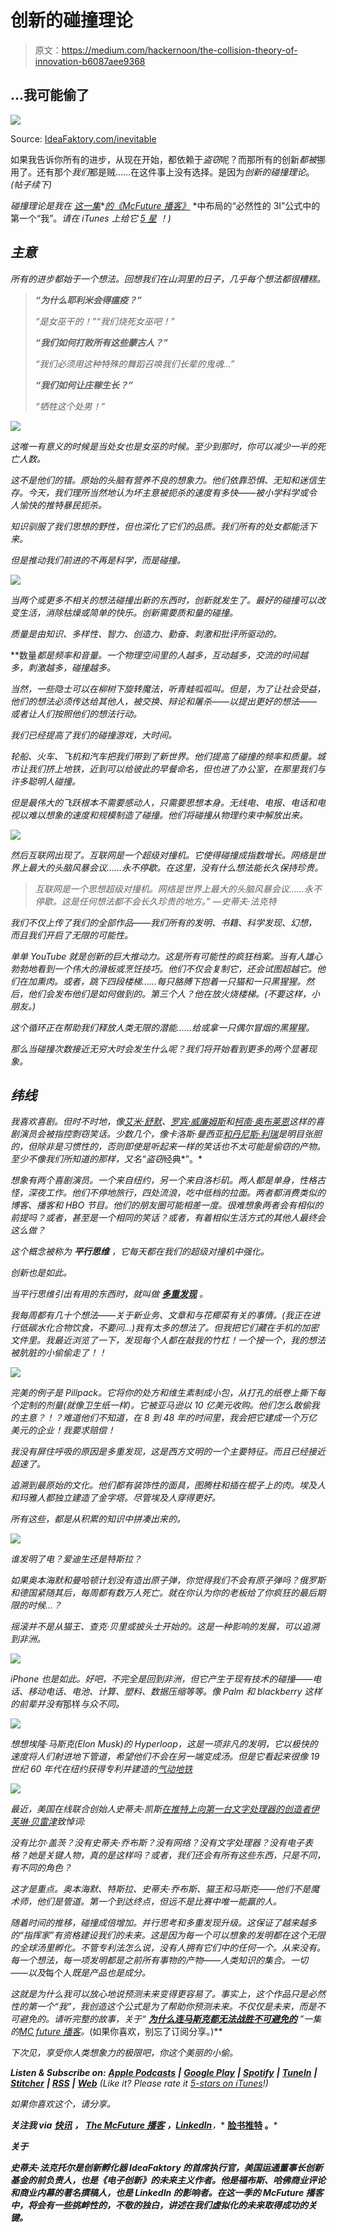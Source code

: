 # 创新的碰撞理论

> 原文：<https://medium.com/hackernoon/the-collision-theory-of-innovation-b6087aee9368>

## …我可能偷了

![](img/48baaaa9a06cbdb64e2e6bef5f46a561.png)

Source: [IdeaFaktory.com/inevitable](https://www.ideafaktory.com/inevitable)

如果我告诉你所有的进步，从现在开始，都依赖于*盗窃*呢？而那所有的创新*都被*挪用了。还有那个*我们*都是贼……在这件事上没有选择。是因为*创新的碰撞理论*。*(帖子续下)*

*碰撞理论是我在* [*这一集*](https://www.ideafaktory.com/inevitable)*[*的《McFuture 播客》*](http://TheMcFuture.com) *中布局的“必然性的 3I”公式中的第一个“我”。*请在 iTunes 上给它 [*5 星*](https://itunes.apple.com/us/podcast/ideafaktory-podcast/id504552826?mt=2&ls=1) *！)**

## *主意*

*所有的进步都始于一个想法。回想我们在山洞里的日子，几乎每个想法都很糟糕。*

> ***“为什么耶利米会得瘟疫？”***
> 
> *“是女巫干的！”“我们烧死女巫吧！”*
> 
> ***“我们如何打败所有这些蒙古人？”***
> 
> *“我们必须用这种特殊的舞蹈召唤我们长辈的鬼魂…”*
> 
> ***“我们如何让庄稼生长？”***
> 
> *“牺牲这个处男！”*

*![](img/e824ae35375a6270c3b418605a3ba1a3.png)*

*这唯一有意义的时候是当处女也是女巫的时候。至少到那时，你可以减少一半的死亡人数。*

*这不是他们的错。原始的头脑有营养不良的想象力。他们依靠恐惧、无知和迷信生存。今天，我们理所当然地认为坏主意被扼杀的速度有多快——被小学科学或令人愉快的推特暴民扼杀。*

*知识驯服了我们思想的野性，但也深化了它们的品质。我们所有的处女都能活下来。*

*但是推动我们前进的不再是科学，而是碰撞。*

*![](img/1bfcc3f18c52c0590f4c2e66826d6dd2.png)*

*当两个或更多不相关的想法碰撞出新的东西时，创新就发生了。最好的碰撞可以改变生活，消除枯燥或简单的快乐。创新需要质和量的碰撞。*

*质量是由知识、多样性、智力、创造力、勤奋、刺激和批评所驱动的。*

**数量*都是频率和音量。一个物理空间里的人越多，互动越多，交流的时间越多，刺激越多，碰撞越多。*

*当然，一些隐士可以在柳树下旋转魔法，听青蛙呱呱叫。但是，为了让社会受益，他们的想法必须传达给其他人，被交换、辩论和屠杀——以提出更好的想法——或者让人们按照他们的想法行动。*

*我们已经提高了我们的碰撞游戏，大时间。*

*轮船、火车、飞机和汽车把我们带到了新世界。他们提高了碰撞的频率和质量。城市让我们挤上地铁，近到可以给彼此的早餐命名，但也进了办公室，在那里我们与许多聪明人碰撞。*

*但是最伟大的飞跃根本不需要感动人，只需要思想本身。无线电、电报、电话和电视以难以想象的速度和规模制造了碰撞。他们将碰撞从物理约束中解放出来。*

*![](img/bbedfc44dafd732cbee68e5a8779a9cb.png)*

*然后互联网出现了。互联网是一个超级对撞机。它使得碰撞成指数增长。网络是世界上最大的头脑风暴会议……永不停歇。在这里，没有什么想法能长久保持珍贵。*

> *互联网是一个思想超级对撞机。网络是世界上最大的头脑风暴会议……永不停歇。这是任何想法都不会长久珍贵的地方。” —史蒂夫·法克特*

*我们不仅上传了我们的全部作品——我们所有的发明、书籍、科学发现、幻想，而且我们开启了无限的可能性。*

*单单 YouTube 就是创新的巨大推动力。这是所有可能性的疯狂档案。当有人雄心勃勃地看到一个伟大的滑板或烹饪技巧。他们不仅会复制它，还会试图超越它。他们在加熏肉。或者，跳下四段楼梯……每只胳膊下抱着一只猫和一只黑猩猩。然后，他们会发布他们是如何做到的。第三个人？他在放火烧楼梯。(不要这样，小朋友。)*

*这个循环正在帮助我们释放人类无限的潜能……给或拿一只偶尔冒烟的黑猩猩。*

*那么当碰撞次数接近无穷大时会发生什么呢？我们将开始看到更多的两个显著现象。*

## ***纬线***

*我喜欢喜剧。但时不时地，像[艾米·舒默](https://www.youtube.com/watch?v=Qv0eWN8v_tg)、[罗宾·威廉姆斯](http://nymag.com/nymetro/news/people/columns/intelligencer/6281/)和[柯南·奥布莱恩](http://brobible.com/entertainment/article/comedy-writer-suing-conan-o-brien/)这样的喜剧演员会被指控剽窃笑话。少数几个，像卡洛斯·曼西亚[和丹尼斯·利瑞](https://www.youtube.com/watch?v=gN8uZshqP4E)是明目张胆的，但除非是习惯性的，否则即使是听起来一样的笑话也不太可能是偷窃的产物。至少不像我们所知道的那样，又名“盗窃*经典*”。*

*想象有两个喜剧演员。一个来自纽约，另一个来自洛杉矶。两人都是单身，性格古怪，深夜工作。他们不停地旅行，四处流浪，吃中低档的拉面。两者都消费类似的博客、播客和 HBO 节目。他们的朋友圈可能相差一度。很难想象两者会有相似的前提吗？或者，甚至是一个相同的笑话？或者，有着相似生活方式的其他人最终会这么做？*

*这个概念被称为 ***平行思维*** ，它每天都在我们的超级对撞机中强化。*

*创新也是如此。*

*当平行思维引出有用的东西时，就叫做 [***多重发现***](https://en.wikipedia.org/wiki/Multiple_discovery) 。*

*我每周都有几十个想法——关于新业务、文章和与花椰菜有关的事情。(我正在进行低碳水化合物饮食，不要问…)我有太多的想法了。但我把它们藏在手机的加密文件里。我最近浏览了一下，发现每个人都在敲我的竹杠！一个接一个，我的想法被肮脏的小偷偷走了！！*

*![](img/c849e9d2866468ab239c83c6e773dda3.png)*

*完美的例子是 Pillpack。它将你的处方和维生素制成小包，从打孔的纸卷上撕下每个定制的剂量(就像卫生纸一样)。它被亚马逊以 10 亿美元收购。他们怎么敢偷我的主意？！？难道他们不知道，在 8 到 48 年的时间里，我会把它建成一个万亿美元的企业！我要求赔偿！*

*我没有屏住呼吸的原因是多重发现，这是西方文明的一个主要特征。而且已经接近超速了。*

*追溯到最原始的文化。他们都有装饰性的面具，图腾柱和插在棍子上的肉。埃及人和玛雅人都独立建造了金字塔。尽管埃及人穿得更好。*

*所有这些，都是从积累的知识中拼凑出来的。*

*![](img/b998eda035eeff5e72410b74c0ba6816.png)*

*谁发明了电？爱迪生还是特斯拉？*

*如果奥本海默和曼哈顿计划没有造出原子弹，你觉得我们不会有原子弹吗？俄罗斯和德国紧随其后，每周都有数万人死亡。就在你认为你的老板给了你疯狂的最后期限的时候…？*

*摇滚并不是从猫王、查克·贝里或披头士开始的。这是一种影响的发展，可以追溯到非洲。*

*![](img/b615d86969889aade954f414aa9d2595.png)*

*iPhone 也是如此。好吧，不完全是回到非洲，但它产生于现有技术的碰撞——电话、移动电话、电池、计算、塑料、数据压缩等等。像 Palm 和 blackberry 这样的前辈并没有*那样*与众不同。*

*![](img/2e9ca69ac564085c53e4f85d4dcafd06.png)*

*想想埃隆·马斯克(Elon Musk)的 Hyperloop，这是一项非凡的发明，它以极快的速度将人们射进地下管道，希望他们不会在另一端变成汤。但是它看起来很像 19 世纪 60 年代在纽约获得专利并建造的[气动地铁](http://bit.ly/2GHJnU6)*

*![](img/718a15c65a6cafa572b6caa218a7871d.png)*

*最近，美国在线联合创始人史蒂夫·凯斯[在推特上向第一台文字处理器的创造者](https://mobile.twitter.com/SteveCase/status/1072495980145205248)[伊芙琳·贝雷津](https://t.co/zPcZL4j80A)致悼词:*

*没有比尔·盖茨？没有史蒂夫·乔布斯？没有网络？没有文字处理器？没有电子表格？她是关键人物，真的是这样吗？或者，我们还会有所有这些东西，只是不同，有不同的角色？*

*这才是重点。奥本海默、特斯拉、史蒂夫·乔布斯、猫王和马斯克——他们不是魔术师，他们是管道。第一个到达终点，但远不是比赛中唯一能赢的人。*

*随着时间的推移，碰撞成倍增加。并行思考和多重发现升级。这保证了越来越多的“指挥家”有资格建设我们的未来。这是因为每一个可以想象的发明都在这个无限的全球汤里孵化。不管专利法怎么说，*没有人*拥有它们中的任何一个。从来没有。每一个想法，每一项发明都是之前所有事物的产物——人类知识的集合。一切——以及*每个人*既是产品也是成分。*

*这就是为什么我可以放心地说预测未来变得更容易了。事实上，这个作品只是必然性的第一个“我”，我创造这个公式是为了帮助你预测未来。不仅仅是未来，而是不可避免的。请听完整的故事，关于“ [***为什么连马斯克都无法战胜不可避免的***](https://www.ideafaktory.com/inevitable/) ”一集的[MC future 播客](https://www.ideafaktory.com/the-mcfuture-podcast/)。*(如果你喜欢，别忘了订阅分享。)**

*下次见，享受你人类想象力的极限吧，你这个美丽的小偷。*

***Listen & Subscribe on:** [**Apple Podcasts**](https://itunes.apple.com/us/podcast/ideafaktory-podcast/id504552826?mt=2&ls=1#episodeGuid=https%3A%2F%2Fwww.ideafaktory.com%2F%3Fp%3D8155) **|** [**Google Play**](https://goo.gl/app/playmusic?ibi=com.google.PlayMusic&isi=691797987&ius=googleplaymusic&link=https://play.google.com/music/m/Iotj53jopkngeouppdqno6in6da?t%3DThe_McFuture_with_Steve_Faktor_%257C_IdeaFaktory.com) **|** [**Spotify**](http://spotify.TheMcFuture.com) **|** [**TuneIn**](http://tunein.themcfuture.com) **|** [**Stitcher**](http://stitcher.TheMcFuture.com) **|** [**RSS**](https://www.ideafaktory.com/feed/podcast/) **|** [**Web**](https://www.ideafaktory.com/the-mcfuture-podcast/) (Like it? Please rate it [5-stars on iTunes](https://itunes.apple.com/us/podcast/ideafaktory-podcast/id504552826?mt=2&ls=1)!)*

*如果你喜欢这个，请分享。*

***关注我 via** [**快讯**](http://www.ideafaktory.com/newsletter/) **，** [**The McFuture 播客**](https://www.ideafaktory.com/mcfuture) **，**[**LinkedIn**](https://www.linkedin.com/today/author/ideafaktory)**，** [**脸书**](http://facebook.com/ideafaktory)**[**推特**](http://twitter.com/ideafaktory) **。*****

*****关于*****

***史蒂夫·法克托尔是创新孵化器 IdeaFaktory 的首席执行官，美国运通董事长创新基金的前负责人，也是《电子创新》的未来主义作者。他是福布斯、哈佛商业评论和商业内幕的著名撰稿人，也是 LinkedIn 的影响者。在这一季的 McFuture 播客中，将会有一些挑衅性的，不敬的独白，讲述在我们虚拟化的未来取得成功的关键。***